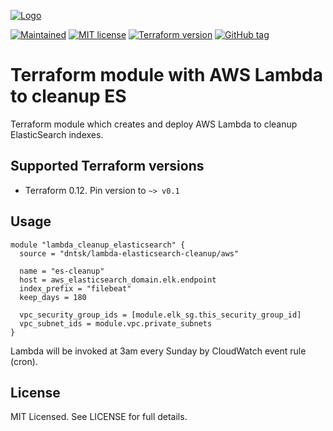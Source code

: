 [![Logo](https://dntsk.dev/assets/logo_transparent_crop_360.png)](https://dntsk.dev)

[![Maintained](https://img.shields.io/badge/maintained%20by-dntsk.dev-blue.svg)](https://dntsk.dev/) [![MIT license](https://img.shields.io/badge/license-MIT-blue.svg)](https://opensource.org/licenses/MIT) [![Terraform version](https://img.shields.io/badge/terraform-~>%20v0.12.24-33cc33.svg)](https://github.com/hashicorp/terraform/releases) [![GitHub tag](https://img.shields.io/github/tag/dntsk/terraform-aws-lambda-elasticsearch-cleanup.svg)](https://github.com/dntsk/terraform-aws-lambda-elasticsearch-cleanup/tags/)

# Terraform module with AWS Lambda to cleanup ES

Terraform module which creates and deploy AWS Lambda to cleanup ElasticSearch indexes.

## Supported Terraform versions

* Terraform 0.12. Pin version to `~> v0.1`

## Usage

```hcl
module "lambda_cleanup_elasticsearch" {
  source = "dntsk/lambda-elasticsearch-cleanup/aws"

  name = "es-cleanup"
  host = aws_elasticsearch_domain.elk.endpoint
  index_prefix = "filebeat"
  keep_days = 180

  vpc_security_group_ids = [module.elk_sg.this_security_group_id]
  vpc_subnet_ids = module.vpc.private_subnets
}

```

Lambda will be invoked at 3am every Sunday by CloudWatch event rule (cron).

## License

MIT Licensed. See LICENSE for full details.
